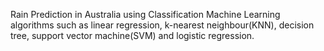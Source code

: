 Rain Prediction in Australia using Classification Machine Learning algorithms such as linear regression, k-nearest neighbour(KNN), decision tree, support vector machine(SVM) and logistic regression.
